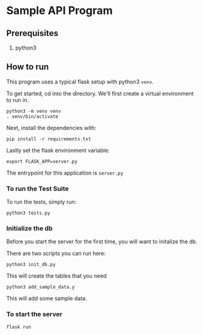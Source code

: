 # Sample API Program

## Prerequisites
1. python3

## How to run
This program uses a typical flask setup with python3 `venv`.

To get started, cd into the directory. We'll first create a virtual environment to run in.

```
python3 -m venv venv
. venv/bin/activate
```

Next, install the dependencies with:

```
pip install -r requirements.txt
```

Lastly set the flask environment variable:

```
export FLASK_APP=server.py
```

The entrypoint for this application is `server.py`

### To run the Test Suite

To run the tests, simply run:

```
python3 tests.py
```

### Initialize the db
Before you start the server for the first time, you will want to initalize the db.

There are two scripts you can run here:

```
python3 init_db.py
```

This will create the tables that you need

```
python3 add_sample_data.y
```

This will add some sample data.


### To start the server

```
flask run
```
